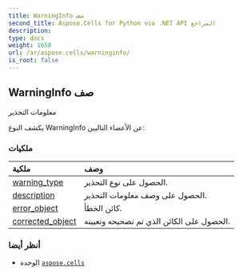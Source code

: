 ```yaml
---
title: WarningInfo صف
second_title: Aspose.Cells for Python via .NET API المراجع
description:
type: docs
weight: 1650
url: /ar/aspose.cells/warninginfo/
is_root: false
---
```

##  WarningInfo صف
معلومات التحذير



يكشف النوع WarningInfo عن الأعضاء التاليين:

###  ملكيات
| ملكية| وصف|
| :- | :- |
| [warning_type](/cells/python-net/ar/aspose.cells/warninginfo/warning_type) | الحصول على نوع التحذير.|
| [description](/cells/python-net/ar/aspose.cells/warninginfo/description) | الحصول على وصف معلومات التحذير.|
| [error_object](/cells/python-net/ar/aspose.cells/warninginfo/error_object) | كائن الخطأ.|
| [corrected_object](/cells/python-net/ar/aspose.cells/warninginfo/corrected_object) | الحصول على الكائن الذي تم تصحيحه وتعيينه.|



###  أنظر أيضا
* الوحدة [`aspose.cells`](..)

